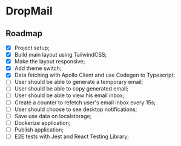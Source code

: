 # DropMail

## Roadmap

- [x] Project setup;
- [x] Build main layout using TailwindCSS;
- [x] Make the layout responsive;
- [x] Add theme switch;
- [x] Data fetching with Apollo Client and use Codegen to Typescript;
- [ ] User should be able to generate a temporary email;
- [ ] User should be able to copy generated email;
- [ ] User should be able to view his email inbox;
- [ ] Create a counter to refetch user's email inbox every 15s;
- [ ] User should choose to see desktop notifications;
- [ ] Save use data on localstorage;
- [ ] Dockerize application;
- [ ] Publish application;
- [ ] E2E tests with Jest and React Testing Library;
